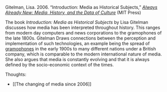 Gitelman, Lisa. 2006. “Introduction: Media as Historical Subjects,” [_Always Already New: Media, History, and the Data of Culture_](http://web.mit.edu/uricchio/Public/television/Gitelman.pdf) (MIT Press)

The book _Introduction: Media as Historical Subjects_ by Lisa Gitelman discusses how media has been interpreted throughout history. This ranges from modern day computers and news corporations to the gramophones of the late 1800s. Gitelman Draws connections between the perception and implementation of such technologies, an example being the spread of [gramophones](https://www.britannica.com/technology/gramophone-phonograph) in the early 1900s to many different nations under a British company, which is comparable to the modern international nature of media. She also argues that media is constantly evolving and that it is always defined by the socio-economic context of the times.

Thoughts:
- [[The changing of media since 2006]]
